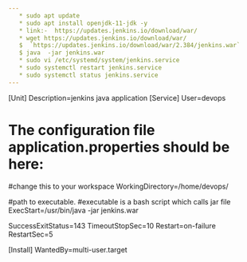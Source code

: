 ```yaml
---
   * sudo apt update
   * sudo apt install openjdk-11-jdk -y 
   * link:-  https://updates.jenkins.io/download/war/
   * wget https://updates.jenkins.io/download/war/
   $  `https://updates.jenkins.io/download/war/2.384/jenkins.war` 
   $ java  -jar jenkins.war
   * sudo vi /etc/systemd/system/jenkins.service
   * sudo systemctl restart jenkins.service
   * sudo systemctl status jenkins.service
---
```

[Unit]
Description=jenkins java application
[Service]
User=devops
# The configuration file application.properties should be here:

#change this to your workspace
WorkingDirectory=/home/devops/

#path to executable.
#executable is a bash script which calls jar file
ExecStart=/usr/bin/java -jar jenkins.war

SuccessExitStatus=143
TimeoutStopSec=10
Restart=on-failure
RestartSec=5

[Install]
WantedBy=multi-user.target


